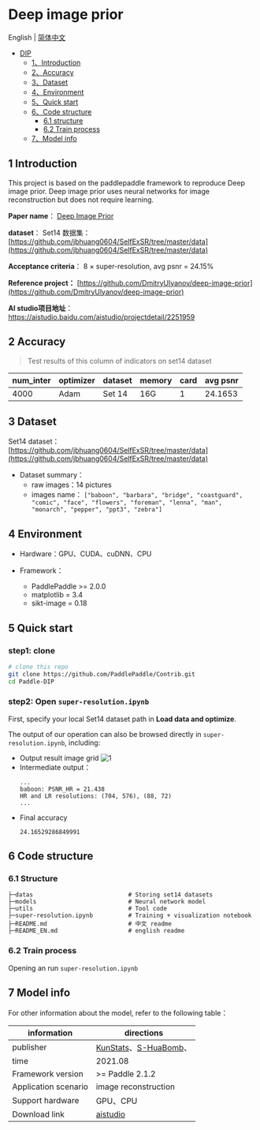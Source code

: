 ﻿# Deep image prior

English | [简体中文](./README.md)
   
   * [DIP](#resnet)
      * [1、Introduction](#1-Introduction)
      * [2、Accuracy](#2-Accuracy)
      * [3、Dataset](#3-Dataset)
      * [4、Environment](#4-Environment)
      * [5、Quick start](#5-Quick-start)
      * [6、Code structure](#6-Code-structure)
         * [6.1 structure](#61-structure)
         * [6.2 Train process](#62-Train-process)
      * [7、Model info](#7-Model-info)

## 1 Introduction

This project is based on the paddlepaddle framework to reproduce Deep image prior. Deep image prior uses neural networks for image reconstruction but does not require learning.


**Paper name**： [Deep Image Prior](https://arxiv.org/pdf/1711.10925.pdf)

**dataset**： Set14 数据集： [https://github.com/jbhuang0604/SelfExSR/tree/master/data](https://github.com/jbhuang0604/SelfExSR/tree/master/data)

**Acceptance criteria**： 8 × super-resolution, avg psnr = 24.15%

**Reference project：** [https://github.com/DmitryUlyanov/deep-image-prior](https://github.com/DmitryUlyanov/deep-image-prior)

**AI studio项目地址**：https://aistudio.baidu.com/aistudio/projectdetail/2251959

## 2 Accuracy

> Test results of this column of indicators on set14 dataset

|num_inter | optimizer | dataset | memory | card | avg psnr |
| --- | --- | --- | --- | --- | --- |
| 4000 | Adam | Set 14 | 16G | 1 | 24.1653 |

## 3 Dataset

Set14 dataset： [https://github.com/jbhuang0604/SelfExSR/tree/master/data](https://github.com/jbhuang0604/SelfExSR/tree/master/data)

- Dataset summary：
  - raw images：14 pictures
  - images name：
    `["baboon", "barbara", "bridge", "coastguard", "comic", "face", "flowers", "foreman", "lenna", "man", "monarch", "pepper", "ppt3", "zebra"]`

## 4 Environment

- Hardware：GPU、CUDA、cuDNN、CPU

- Framework：
  - PaddlePaddle >= 2.0.0
  - matplotlib = 3.4
  - sikt-image = 0.18

## 5 Quick start

### step1: clone 

```bash
# clone this repo
git clone https://github.com/PaddlePaddle/Contrib.git
cd Paddle-DIP
```

### step2: Open `super-resolution.ipynb`

First, specify your local Set14 dataset path in **Load data and optimize**.

The output of our operation can also be browsed directly in `super-resolution.ipynb`, including:

- Output result image grid
  ![1](https://img-blog.csdnimg.cn/fca0b10c09154e87bd4e15d59ce78176.png)
- Intermediate output：
	```
	...
	baboon: PSNR_HR = 21.438
	HR and LR resolutions: (704, 576), (88, 72)
	...
	```
- Final accuracy
	```
	24.16529286849991
	```


## 6 Code structure

### 6.1 Structure

```
├─datas                           # Storing set14 datasets
├─models                          # Neural network model
├─utils                           # Tool code
├─super-resolution.ipynb          # Training + visualization notebook
├─README.md                       # 中文 readme
├─README_EN.md                    # english readme
```

### 6.2 Train process
Opening an run `super-resolution.ipynb`

## 7 Model info

For other information about the model, refer to the following table：

| information | directions |
| --- | --- |
| publisher | [KunStats](https://github.com/KunStats)、[S-HuaBomb](https://github.com/S-HuaBomb)、|
| time | 2021.08 |
| Framework version | >= Paddle 2.1.2|
| Application scenario | image reconstruction  |
| Support hardware | GPU、CPU |
| Download link |[aistudio](https://aistudio.baidu.com/aistudio/datasetdetail/104172) |


